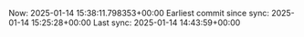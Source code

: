 Now: 2025-01-14 15:38:11.798353+00:00 Earliest commit since sync: 2025-01-14 15:25:28+00:00 Last sync: 2025-01-14 14:43:59+00:00
